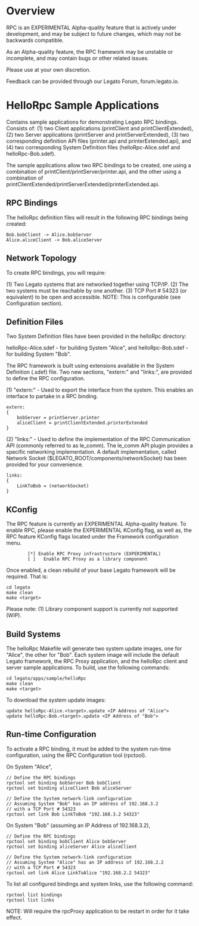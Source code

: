 Overview
========
RPC is an EXPERIMENTAL Alpha-quality feature that is actively under development,
and may be subject to future changes, which may not be backwards compatible.

As an Alpha-quality feature, the RPC framework may be unstable or incomplete,
and may contain bugs or other related issues.

Please use at your own discretion.

Feedback can be provided through our Legato Forum, forum.legato.io.



HelloRpc Sample Applications
============================

Contains sample applications for demonstrating Legato RPC bindings.
Consists of:
(1) two Client applications (printClient and printClientExtended),
(2) two Server applications (printServer and printServerExtended),
(3) two corresponding definition API files (printer.api and printerExtended.api), and
(4) two corresponding System Definition files (helloRpc-Alice.sdef and helloRpc-Bob.sdef).

The sample applications allow two RPC bindings to be created,
one using a combination of printClient/printServer/printer.api, and
the other using a combination of printClientExtended/printServerExtended/printerExtended.api.

RPC Bindings
------------
The helloRpc definition files will result in the following RPC bindings
being created:

    Bob.bobClient -> Alice.bobServer
    Alice.aliceClient -> Bob.aliceServer


Network Topology
----------------
To create RPC bindings, you will require:

(1) Two Legato systems that are networked together using TCP/IP.
(2) The two systems must be reachable by one another.
(3) TCP Port # 54323 (or equivalent) to be open and accessible.
    NOTE: This is configurable (see Configuration section).


Definition Files
----------------
Two System Definition files have been provided in the helloRpc directory:

helloRpc-Alice.sdef - for building System "Alice", and
helloRpc-Bob.sdef - for building System "Bob".

The RPC framework is built using extensions available in the System Definition
(.sdef) file.  Two new sections, "extern:" and "links:", are provided to define
the RPC configuration.

(1) "extern:" - Used to export the interface from the system.
    This enables an interface to partake in a RPC binding.

    extern:
    {
        bobServer = printServer.printer
        aliceClient = printClientExtended.printerExtended
    }


(2) "links:" - Used to define the implementation of the RPC
    Communication API (commonly referred to as le_comm).
    The le_comm API plugin provides a specific networking implementation.
    A default implementation, called Network Socket
    ($LEGATO_ROOT/components/networkSocket) has been provided for your
    convenience.

    links:
    {
        LinkToBob = (networkSocket)
    }


KConfig
-------
The RPC feature is currently an EXPERIMENTAL Alpha-quality feature.
To enable RPC, please enable the EXPERIMENTAL KConfig flag,
as well as, the RPC feature KConfig flags located under the
Framework configuration menu.

            [*] Enable RPC Proxy infrastructure (EXPERIMENTAL)
            [ ]   Enable RPC Proxy as a library component


Once enabled, a clean rebuild of your base Legato framework will be required.
That is:

    cd legato
    make clean
    make <target>


Please note:
(1) Library component support is currently not supported (WIP).


Build Systems
-------------
The helloRpc Makefile will generate two system update images,
one for "Alice", the other for "Bob".
Each system image will include the default Legato framework,
the RPC Proxy application,
and the helloRpc client and server sample applications.
To build, use the following commands:

    cd legato/apps/sample/helloRpc
    make clean
    make <target>

To download the system update images:

    update helloRpc-Alice.<target>.update <IP Address of "Alice">
    update helloRpc-Bob.<target>.update <IP Address of "Bob">


Run-time Configuration
----------------------
To activate a RPC binding, it must be added to the system run-time
configuration, using the RPC Configuration tool (rpctool).

On System "Alice",

    // Define the RPC bindings
    rpctool set binding bobServer Bob bobClient
    rpctool set binding aliceClient Bob aliceServer

    // Define the System network-link configuration
    // Assuming System "Bob" has an IP address of 192.168.3.2
    // with a TCP Port # 54323
    rpctool set link Bob LinkToBob "192.168.3.2 54323"


On System "Bob" (assuming an IP Address of 192.168.3.2),

    // Define the RPC bindings
    rpctool set binding bobClient Alice bobServer
    rpctool set binding aliceServer Alice aliceClient

    // Define the System network-link configuration
    // Assuming System "Alice" has an IP address of 192.168.2.2
    // with a TCP Port # 54323
    rpctool set link Alice LinkToAlice "192.168.2.2 54323"


To list all configured bindings and system links,
use the following command:

    rpctool list bindings
    rpctool list links


NOTE:  Will require the rpcProxy application to be restart in order for it
       take effect.

